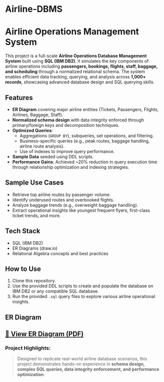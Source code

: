 # Airline-DBMS

# Airline Operations Management System

This project is a full-scale **Airline Operations Database Management System** built using **SQL (IBM DB2)**. It simulates the key components of airline operations including **passengers, bookings, flights, staff, baggage, and scheduling** through a normalized relational schema. The system enables efficient data tracking, querying, and analysis across **1,000+ records**, showcasing advanced database design and SQL querying skills.

## Features
- **ER Diagram** covering major airline entities (Tickets, Passengers, Flights, Airlines, Baggage, Staff).
- **Normalized schema design** with data integrity enforced through primary/foreign keys and decomposition techniques.
- **Optimized Queries**:
    - Aggregations (`GROUP BY`), subqueries, set operations, and filtering.
    - Business-specific queries (e.g., peak routes, baggage handling, airline route analysis).
    - Use of indexes to improve query performance.
- **Sample Data** seeded using DDL scripts.
- **Performance Gains**: Achieved ~20% reduction in query execution time through relationship optimization and indexing strategies.

## Sample Use Cases
- Retrieve top airline routes by passenger volume.
- Identify underused routes and overbooked flights.
- Analyze baggage trends (e.g., overweight baggage handling).
- Extract operational insights like youngest frequent flyers, first-class ticket trends, and more.

## Tech Stack
- SQL (IBM DB2)
- ER Diagrams (draw.io)
- Relational Algebra concepts and best practices

## How to Use
1. Clone this repository.
2. Use the provided DDL scripts to create and populate the database on IBM DB2 or any compatible SQL database.
3. Run the provided `.sql` query files to explore various airline operational insights.

## ER Diagram
[📄 View ER Diagram (PDF)](./diagrams/ER_Diagram.pdf)
---

### Project Highlights:
> Designed to replicate real-world airline database scenarios, this project demonstrates hands-on experience in **schema design, complex SQL queries, data integrity enforcement, and performance optimization**.

